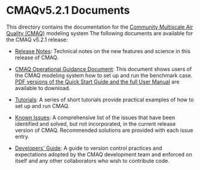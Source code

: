 CMAQv5.2.1 Documents 
==================

This directory contains the documentation for the [Community Multiscale Air Quality (CMAQ)](http://www.epa.gov/cmaq) modeling system
The following documents are available for the CMAQ v5.2.1 release:

- [Release Notes](Release_Notes/README.md): Technical notes on the new features and science in this release of CMAQ.  

- [CMAQ Operational Guidance Document](User_Manual/README.md): This document shows users of the CMAQ modeling system how to set up and run the benchmark case. [PDF versions of the Quick Start Guide and the full User Manual](User_Manual/PDF) are available to download.

- [Tutorials](Tutorials/README.md): A series of short tutorials provide practical examples of how to set up and run CMAQ. 

- [Known Issues](Known_Issues/README.md): A comprehensive list of the issues that have been identified and solved, but not incorporated, in the current release version of CMAQ. Recommended solutions are provided with each issue entry.

- [Developers' Guide](Developers_Guide/CMAQ_Dev_Guide.md): A guide to version control practices and expectations adopted by the CMAQ development team and enforced on itself and any other collaborators who wish to contribute code.

